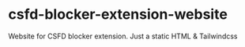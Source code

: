 # csfd-blocker-extension-website
Website for CSFD blocker extension. Just a static HTML &amp; Tailwindcss
